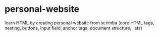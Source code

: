 # personal-website
learn HTML by creating personal website from scrimba (core HTML tags, nesting, buttons, input field, anchor tags, document structure, lists)
